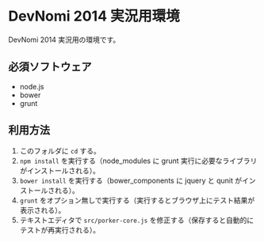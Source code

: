 DevNomi 2014 実況用環境
=======================
DevNomi 2014 実況用の環境です。


必須ソフトウェア
----------------
*   node.js
*   bower
*   grunt

利用方法
--------
1.  このフォルダに `cd` する。
2.  `npm install`  を実行する（node_modules に grunt 実行に必要なライブラリがインストールされる）。
3.  `bower install` を実行する（bower_components に jquery と qunit がインストールされる）。
4.  `grunt` をオプション無しで実行する（実行するとブラウザ上にテスト結果が表示される）。
5.  テキストエディタで `src/porker-core.js` を修正する（保存すると自動的にテストが再実行される）。
